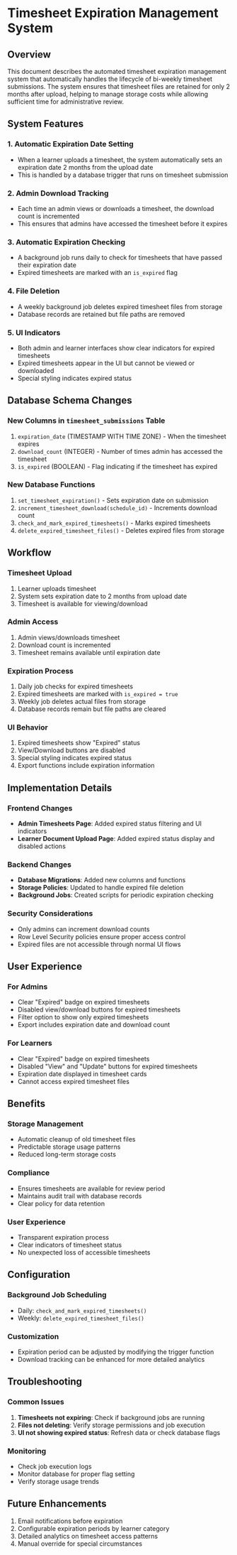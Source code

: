 # Timesheet Expiration Management System

## Overview
This document describes the automated timesheet expiration management system that automatically handles the lifecycle of bi-weekly timesheet submissions. The system ensures that timesheet files are retained for only 2 months after upload, helping to manage storage costs while allowing sufficient time for administrative review.

## System Features

### 1. Automatic Expiration Date Setting
- When a learner uploads a timesheet, the system automatically sets an expiration date 2 months from the upload date
- This is handled by a database trigger that runs on timesheet submission

### 2. Admin Download Tracking
- Each time an admin views or downloads a timesheet, the download count is incremented
- This ensures that admins have accessed the timesheet before it expires

### 3. Automatic Expiration Checking
- A background job runs daily to check for timesheets that have passed their expiration date
- Expired timesheets are marked with an `is_expired` flag

### 4. File Deletion
- A weekly background job deletes expired timesheet files from storage
- Database records are retained but file paths are removed

### 5. UI Indicators
- Both admin and learner interfaces show clear indicators for expired timesheets
- Expired timesheets appear in the UI but cannot be viewed or downloaded
- Special styling indicates expired status

## Database Schema Changes

### New Columns in `timesheet_submissions` Table
1. `expiration_date` (TIMESTAMP WITH TIME ZONE) - When the timesheet expires
2. `download_count` (INTEGER) - Number of times admin has accessed the timesheet
3. `is_expired` (BOOLEAN) - Flag indicating if the timesheet has expired

### New Database Functions
1. `set_timesheet_expiration()` - Sets expiration date on submission
2. `increment_timesheet_download(schedule_id)` - Increments download count
3. `check_and_mark_expired_timesheets()` - Marks expired timesheets
4. `delete_expired_timesheet_files()` - Deletes expired files from storage

## Workflow

### Timesheet Upload
1. Learner uploads timesheet
2. System sets expiration date to 2 months from upload date
3. Timesheet is available for viewing/download

### Admin Access
1. Admin views/downloads timesheet
2. Download count is incremented
3. Timesheet remains available until expiration date

### Expiration Process
1. Daily job checks for expired timesheets
2. Expired timesheets are marked with `is_expired = true`
3. Weekly job deletes actual files from storage
4. Database records remain but file paths are cleared

### UI Behavior
1. Expired timesheets show "Expired" status
2. View/Download buttons are disabled
3. Special styling indicates expired status
4. Export functions include expiration information

## Implementation Details

### Frontend Changes
- **Admin Timesheets Page**: Added expired status filtering and UI indicators
- **Learner Document Upload Page**: Added expired status display and disabled actions

### Backend Changes
- **Database Migrations**: Added new columns and functions
- **Storage Policies**: Updated to handle expired file deletion
- **Background Jobs**: Created scripts for periodic expiration checking

### Security Considerations
- Only admins can increment download counts
- Row Level Security policies ensure proper access control
- Expired files are not accessible through normal UI flows

## User Experience

### For Admins
- Clear "Expired" badge on expired timesheets
- Disabled view/download buttons for expired timesheets
- Filter option to show only expired timesheets
- Export includes expiration date and download count

### For Learners
- Clear "Expired" badge on expired timesheets
- Disabled "View" and "Update" buttons for expired timesheets
- Expiration date displayed in timesheet cards
- Cannot access expired timesheet files

## Benefits

### Storage Management
- Automatic cleanup of old timesheet files
- Predictable storage usage patterns
- Reduced long-term storage costs

### Compliance
- Ensures timesheets are available for review period
- Maintains audit trail with database records
- Clear policy for data retention

### User Experience
- Transparent expiration process
- Clear indicators of timesheet status
- No unexpected loss of accessible timesheets

## Configuration

### Background Job Scheduling
- Daily: `check_and_mark_expired_timesheets()`
- Weekly: `delete_expired_timesheet_files()`

### Customization
- Expiration period can be adjusted by modifying the trigger function
- Download tracking can be enhanced for more detailed analytics

## Troubleshooting

### Common Issues
1. **Timesheets not expiring**: Check if background jobs are running
2. **Files not deleting**: Verify storage permissions and job execution
3. **UI not showing expired status**: Refresh data or check database flags

### Monitoring
- Check job execution logs
- Monitor database for proper flag setting
- Verify storage usage trends

## Future Enhancements
1. Email notifications before expiration
2. Configurable expiration periods by learner category
3. Detailed analytics on timesheet access patterns
4. Manual override for special circumstances